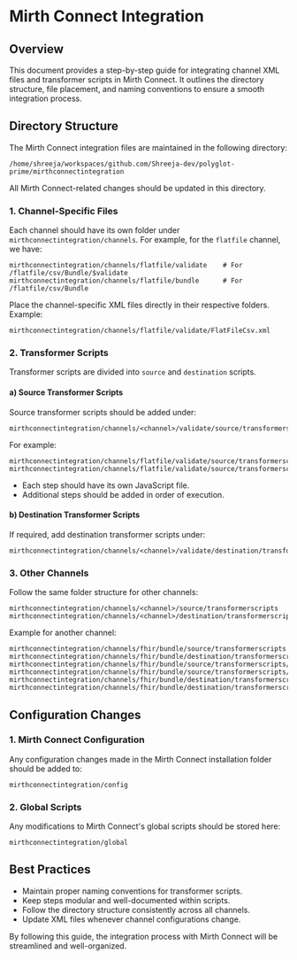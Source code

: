 # Mirth Connect Integration

## Overview
This document provides a step-by-step guide for integrating channel XML files and transformer scripts in Mirth Connect. It outlines the directory structure, file placement, and naming conventions to ensure a smooth integration process.

## Directory Structure
The Mirth Connect integration files are maintained in the following directory:
```
/home/shreeja/workspaces/github.com/Shreeja-dev/polyglot-prime/mirthconnectintegration
```
All Mirth Connect-related changes should be updated in this directory.

### 1. Channel-Specific Files
Each channel should have its own folder under `mirthconnectintegration/channels`.
For example, for the `flatfile` channel, we have:
```
mirthconnectintegration/channels/flatfile/validate    # For /flatfile/csv/Bundle/$validate
mirthconnectintegration/channels/flatfile/bundle      # For /flatfile/csv/Bundle
```
Place the channel-specific XML files directly in their respective folders.
Example:
```
mirthconnectintegration/channels/flatfile/validate/FlatFileCsv.xml
```

### 2. Transformer Scripts
Transformer scripts are divided into `source` and `destination` scripts.

#### a) Source Transformer Scripts
Source transformer scripts should be added under:
```
mirthconnectintegration/channels/<channel>/validate/source/transformerscripts
```
For example:
```
mirthconnectintegration/channels/flatfile/validate/source/transformerscripts/step1.js
mirthconnectintegration/channels/flatfile/validate/source/transformerscripts/step2.js
```
- Each step should have its own JavaScript file.
- Additional steps should be added in order of execution.

#### b) Destination Transformer Scripts
If required, add destination transformer scripts under:
```
mirthconnectintegration/channels/<channel>/validate/destination/transformerscripts
```

### 3. Other Channels
Follow the same folder structure for other channels:
```
mirthconnectintegration/channels/<channel>/source/transformerscripts
mirthconnectintegration/channels/<channel>/destination/transformerscripts
```
Example for another channel:
```
mirthconnectintegration/channels/fhir/bundle/source/transformerscripts
mirthconnectintegration/channels/fhir/bundle/destination/transformerscripts
mirthconnectintegration/channels/fhir/bundle/source/transformerscripts/step1.js
mirthconnectintegration/channels/fhir/bundle/source/transformerscripts/step2.js
mirthconnectintegration/channels/fhir/bundle/destination/transformerscripts/step1.js
mirthconnectintegration/channels/fhir/bundle/destination/transformerscripts/step2.js
```

## Configuration Changes
### 1. Mirth Connect Configuration
Any configuration changes made in the Mirth Connect installation folder should be added to:
```
mirthconnectintegration/config
```

### 2. Global Scripts
Any modifications to Mirth Connect's global scripts should be stored here:
```
mirthconnectintegration/global
```

## Best Practices
- Maintain proper naming conventions for transformer scripts.
- Keep steps modular and well-documented within scripts.
- Follow the directory structure consistently across all channels.
- Update XML files whenever channel configurations change.

By following this guide, the integration process with Mirth Connect will be streamlined and well-organized.

